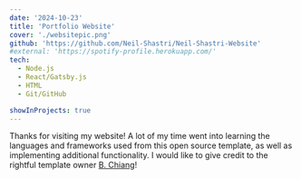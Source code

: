 ```yaml
---
date: '2024-10-23'
title: 'Portfolio Website'
cover: './websitepic.png'
github: 'https://github.com/Neil-Shastri/Neil-Shastri-Website'
#external: 'https://spotify-profile.herokuapp.com/'
tech:
  - Node.js
  - React/Gatsby.js
  - HTML
  - Git/GitHub

showInProjects: true
---
```


Thanks for visiting my website! A lot of my time went into learning the languages and frameworks used from this open source template, as well as implementing additional functionality. I would like to give credit to the rightful template owner [B. Chiang](https://github.com/bchiang7/v4)!
